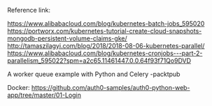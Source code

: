 Reference link:

https://www.alibabacloud.com/blog/kubernetes-batch-jobs_595020
https://portworx.com/kubernetes-tutorial-create-cloud-snapshots-mongodb-persistent-volume-claims-gke/
http://tamaszilagyi.com/blog/2018/2018-08-06-kubernetes-parallel/
https://www.alibabacloud.com/blog/kubernetes-cronjobs---part-2-parallelism_595022?spm=a2c65.11461447.0.0.64f93f71Qo9DVD

A worker queue example with Python and Celery -packtpub


Docker:
https://github.com/auth0-samples/auth0-python-web-app/tree/master/01-Login

